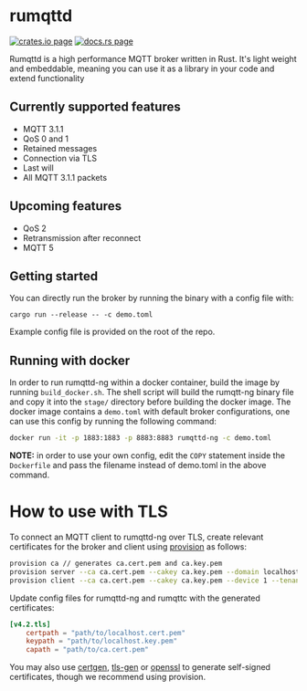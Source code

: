 # rumqttd

[![crates.io page](https://img.shields.io/crates/v/rumqttd.svg)](https://crates.io/crates/rumqttd)
[![docs.rs page](https://docs.rs/rumqttd/badge.svg)](https://docs.rs/rumqttd)

Rumqttd is a high performance MQTT broker written in Rust. It's light weight and embeddable, meaning
you can use it as a library in your code and extend functionality

## Currently supported features

- MQTT 3.1.1
- QoS 0 and 1
- Retained messages
- Connection via TLS
- Last will
- All MQTT 3.1.1 packets

## Upcoming features

- QoS 2
- Retransmission after reconnect
- MQTT 5


## Getting started

You can directly run the broker by running the binary with a config file with:

```
cargo run --release -- -c demo.toml

```

Example config file is provided on the root of the repo.


## Running with docker

In order to run rumqttd-ng within a docker container, build the image by running `build_docker.sh`. The shell script will build the rumqtt-ng binary file and copy it into the `stage/` directory before building the docker image. The docker image contains a `demo.toml` with default broker configurations, one can use this config by running the following command:

```bash
docker run -it -p 1883:1883 -p 8883:8883 rumqttd-ng -c demo.toml
```

**NOTE:** in order to use your own config, edit the `COPY` statement inside the `Dockerfile` and pass the filename instead of demo.toml in the above command.

# How to use with TLS

To connect an MQTT client to rumqttd-ng over TLS, create relevant certificates for the broker and client using [provision](https://github.com/bytebeamio/provision) as follows:
```bash
provision ca // generates ca.cert.pem and ca.key.pem
provision server --ca ca.cert.pem --cakey ca.key.pem --domain localhost // generates localhost.cert.pem and localhost.key.pem
provision client --ca ca.cert.pem --cakey ca.key.pem --device 1 --tenant a // generates 1.cert.pem and 1.key.pem
```

Update config files for rumqttd-ng and rumqttc with the generated certificates:
```toml
[v4.2.tls]
    certpath = "path/to/localhost.cert.pem"
    keypath = "path/to/localhost.key.pem"
    capath = "path/to/ca.cert.pem"
```

You may also use [certgen](https://github.com/minio/certgen), [tls-gen](https://github.com/rabbitmq/tls-gen) or [openssl](https://www.baeldung.com/openssl-self-signed-cert) to generate self-signed certificates, though we recommend using provision.
